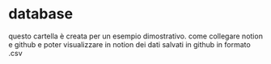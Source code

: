 # database
questo cartella è creata per un esempio dimostrativo.
come collegare notion e github e poter visualizzare in notion dei dati salvati in github in formato .csv
